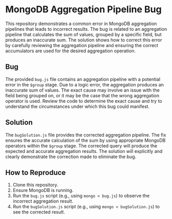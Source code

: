 # MongoDB Aggregation Pipeline Bug
This repository demonstrates a common error in MongoDB aggregation pipelines that leads to incorrect results. The bug is related to an aggregation pipeline that calculates the sum of values, grouped by a specific field, but produces an inaccurate sum. The solution shows how to correct this error by carefully reviewing the aggregation pipeline and ensuring the correct accumulators are used for the desired aggregation operation.

## Bug
The provided `bug.js` file contains an aggregation pipeline with a potential error in the `$group` stage. Due to a logic error, the aggregation produces an inaccurate sum of values.  The exact cause may involve an issue with the field being grouped on, or it may be the case that the wrong aggregation operator is used. Review the code to determine the exact cause and try to understand the circumstances under which this bug could manifest.

## Solution
The `bugSolution.js` file provides the corrected aggregation pipeline. The fix ensures the accurate calculation of the sum by using appropriate MongoDB operators within the `$group` stage.  The corrected query will produce the expected and accurate aggregation results.  The solution will explicitly and clearly demonstrate the correction made to eliminate the bug.

## How to Reproduce
1. Clone this repository.
2. Ensure MongoDB is running.
3. Run the `bug.js` script (e.g., using `mongo < bug.js`) to observe the incorrect aggregation result.
4. Run the `bugSolution.js` script (e.g., using `mongo < bugSolution.js`) to see the corrected result.